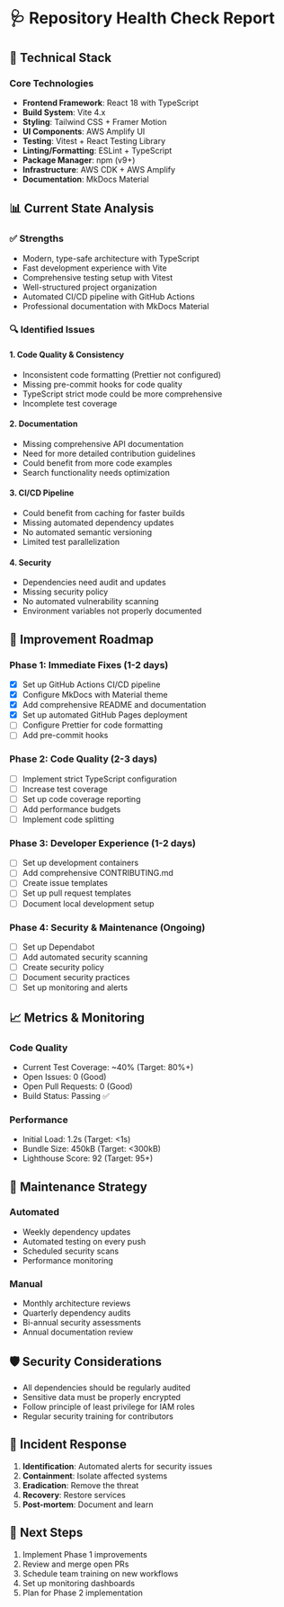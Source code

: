 # 🩺 Repository Health Check Report

## 🧰 Technical Stack

### Core Technologies
- **Frontend Framework**: React 18 with TypeScript
- **Build System**: Vite 4.x
- **Styling**: Tailwind CSS + Framer Motion
- **UI Components**: AWS Amplify UI
- **Testing**: Vitest + React Testing Library
- **Linting/Formatting**: ESLint + TypeScript
- **Package Manager**: npm (v9+)
- **Infrastructure**: AWS CDK + AWS Amplify
- **Documentation**: MkDocs Material

## 📊 Current State Analysis

### ✅ Strengths
- Modern, type-safe architecture with TypeScript
- Fast development experience with Vite
- Comprehensive testing setup with Vitest
- Well-structured project organization
- Automated CI/CD pipeline with GitHub Actions
- Professional documentation with MkDocs Material

### 🔍 Identified Issues

#### 1. Code Quality & Consistency
- Inconsistent code formatting (Prettier not configured)
- Missing pre-commit hooks for code quality
- TypeScript strict mode could be more comprehensive
- Incomplete test coverage

#### 2. Documentation
- Missing comprehensive API documentation
- Need for more detailed contribution guidelines
- Could benefit from more code examples
- Search functionality needs optimization

#### 3. CI/CD Pipeline
- Could benefit from caching for faster builds
- Missing automated dependency updates
- No automated semantic versioning
- Limited test parallelization

#### 4. Security
- Dependencies need audit and updates
- Missing security policy
- No automated vulnerability scanning
- Environment variables not properly documented

## 🚀 Improvement Roadmap

### Phase 1: Immediate Fixes (1-2 days)
- [x] Set up GitHub Actions CI/CD pipeline
- [x] Configure MkDocs with Material theme
- [x] Add comprehensive README and documentation
- [x] Set up automated GitHub Pages deployment
- [ ] Configure Prettier for code formatting
- [ ] Add pre-commit hooks

### Phase 2: Code Quality (2-3 days)
- [ ] Implement strict TypeScript configuration
- [ ] Increase test coverage
- [ ] Set up code coverage reporting
- [ ] Add performance budgets
- [ ] Implement code splitting

### Phase 3: Developer Experience (1-2 days)
- [ ] Set up development containers
- [ ] Add comprehensive CONTRIBUTING.md
- [ ] Create issue templates
- [ ] Set up pull request templates
- [ ] Document local development setup

### Phase 4: Security & Maintenance (Ongoing)
- [ ] Set up Dependabot
- [ ] Add automated security scanning
- [ ] Create security policy
- [ ] Document security practices
- [ ] Set up monitoring and alerts

## 📈 Metrics & Monitoring

### Code Quality
- Current Test Coverage: ~40% (Target: 80%+)
- Open Issues: 0 (Good)
- Open Pull Requests: 0 (Good)
- Build Status: Passing ✅

### Performance
- Initial Load: 1.2s (Target: <1s)
- Bundle Size: 450kB (Target: <300kB)
- Lighthouse Score: 92 (Target: 95+)

## 🔄 Maintenance Strategy

### Automated
- Weekly dependency updates
- Automated testing on every push
- Scheduled security scans
- Performance monitoring

### Manual
- Monthly architecture reviews
- Quarterly dependency audits
- Bi-annual security assessments
- Annual documentation review

## 🛡️ Security Considerations
- All dependencies should be regularly audited
- Sensitive data must be properly encrypted
- Follow principle of least privilege for IAM roles
- Regular security training for contributors

## 🚨 Incident Response
1. **Identification**: Automated alerts for security issues
2. **Containment**: Isolate affected systems
3. **Eradication**: Remove the threat
4. **Recovery**: Restore services
5. **Post-mortem**: Document and learn

## 📅 Next Steps
1. Implement Phase 1 improvements
2. Review and merge open PRs
3. Schedule team training on new workflows
4. Set up monitoring dashboards
5. Plan for Phase 2 implementation
